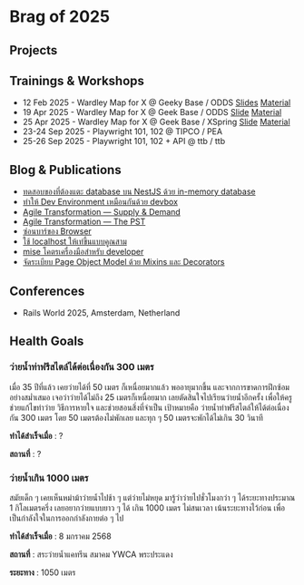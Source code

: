 # Brag of 2025

## Projects

## Trainings & Workshops

* 12 Feb 2025 - Wardley Map for X @ Geeky Base / ODDS [Slides](./assets/Wardley%20Map%20for%20X%20-%20250212.pdf) [Material](./assets/Wardley%20Map%20for%20X%20-%20Material%20-%20250212.pdf)
* 19 Apr 2025 - Wardley Map for X @ Geek Base / ODDS [Slide](./assets/Wardley%20Map%20for%20X%20-%20250419.pdf) [Material](./assets/Wardley%20Map%20for%20X%20-%20Material%20-%20250415.pdf)
* 25 Apr 2025 - Wardley Map for X @ Geek Base / XSpring [Slide](./assets/Wardley%20Map%20for%20X%20-%20250419.pdf) [Material](./assets/Wardley%20Map%20for%20X%20-%20Material%20-%20250415.pdf)
* 23-24 Sep 2025 - Playwright 101, 102 @ TIPCO / PEA
* 25-26 Sep 2025 - Playwright 101, 102 + API @ ttb / ttb

## Blog & Publications

* [ทดสอบของที่ต้องแตะ database บน NestJS ด้วย in-memory database](https://medium.com/odds-team/%E0%B8%97%E0%B8%94%E0%B8%AA%E0%B8%AD%E0%B8%9A%E0%B8%82%E0%B8%AD%E0%B8%87%E0%B8%97%E0%B8%B5%E0%B9%88%E0%B8%95%E0%B9%89%E0%B8%AD%E0%B8%87%E0%B9%81%E0%B8%95%E0%B8%B0-database-%E0%B8%9A%E0%B8%99-nestjs-%E0%B8%94%E0%B9%89%E0%B8%A7%E0%B8%A2-in-memory-database-54925db7f6ba)
* [ทำให้ Dev Environment เหมือนกันด้วย devbox](https://medium.com/odds-team/%E0%B8%97%E0%B8%B3%E0%B9%83%E0%B8%AB%E0%B9%89-dev-environment-%E0%B9%80%E0%B8%AB%E0%B8%A1%E0%B8%B7%E0%B8%AD%E0%B8%99%E0%B8%81%E0%B8%B1%E0%B8%99%E0%B8%94%E0%B9%89%E0%B8%A7%E0%B8%A2-devbox-330741fe34c0)
* [Agile Transformation — Supply & Demand](https://medium.com/odds-team/agile-transformation-supply-demand-84e21ed636b2)
* [Agile Transformation — The PST](https://medium.com/odds-team/agile-transformation-the-pst-589a07150b7f)
* [ซ่อนบาร์ของ Browser](https://medium.com/odds-team/%E0%B8%8B%E0%B9%88%E0%B8%AD%E0%B8%99%E0%B8%9A%E0%B8%B2%E0%B8%A3%E0%B9%8C%E0%B8%82%E0%B8%AD%E0%B8%87-browser-2d07a5478df3)
* [ใช้ localhost ให้เท่ขึ้นแบบคูณสาม](https://medium.com/odds-team/%E0%B9%83%E0%B8%8A%E0%B9%89-localhost-%E0%B9%83%E0%B8%AB%E0%B9%89%E0%B9%80%E0%B8%97%E0%B9%88%E0%B8%82%E0%B8%B6%E0%B9%89%E0%B8%99%E0%B9%81%E0%B8%9A%E0%B8%9A%E0%B8%84%E0%B8%B9%E0%B8%93%E0%B8%AA%E0%B8%B2%E0%B8%A1-eeb581965c07)
* [mise โคตรเครื่องมือสำหรับ developer](https://medium.com/odds-team/mise-%E0%B9%82%E0%B8%84%E0%B8%95%E0%B8%A3%E0%B9%80%E0%B8%84%E0%B8%A3%E0%B8%B7%E0%B9%88%E0%B8%AD%E0%B8%87%E0%B8%A1%E0%B8%B7%E0%B8%AD%E0%B8%AA%E0%B8%B3%E0%B8%AB%E0%B8%A3%E0%B8%B1%E0%B8%9A-developer-3487e283785c)
* [จัดระเบียบ Page Object Model ด้วย Mixins และ Decorators](https://medium.com/odds-team/%E0%B8%88%E0%B8%B1%E0%B8%94%E0%B8%A3%E0%B8%B0%E0%B9%80%E0%B8%9A%E0%B8%B5%E0%B8%A2%E0%B8%9A-page-object-model-%E0%B8%94%E0%B9%89%E0%B8%A7%E0%B8%A2-mixins-%E0%B9%81%E0%B8%A5%E0%B8%B0-decorators-0dc2b3568f3d)

## Conferences

* Rails World 2025, Amsterdam, Netherland

## Health Goals

### ว่ายน้ำท่าฟรีสไตล์ได้ต่อเนื่องกัน 300 เมตร

เมื่อ 35 ปีที่แล้ว เคยว่ายได้ที่ 50 เมตร ก็เหนื่อยมากแล้ว พออายุมากขึ้น และจากการขาดการฝึกซ้อมอย่างสม่ำเสมอ เจอว่าว่ายได้ไม่ถึง 25 เมตรก็เหนื่อยมาก เลยตัดสินใจไปเรียนว่ายน้ำอีกครั้ง เพื่อให้ครูช่วยแก้ไขท่าว่าย วิธีการหายใจ และช่วยสอนสิ่งที่จำเป็น เป้าหมายคือ ว่ายน้ำท่าฟรีสไตล์ให้ได้ต่อเนื่องกัน 300 เมตร
โดย 50 เมตรต้องไม่พักเลย และทุก ๆ 50 เมตรจะพักได้ไม่เกิน 30 วินาที

**ทำได้สำเร็จเมื่อ** : ?

**สถานที่** : ?

### ว่ายน้ำเกิน 1000 เมตร

สมัยเด็ก ๆ เคยเห็นหม่าม้าว่ายน้ำไปช้า ๆ แต่ว่ายไม่หยุด
มารู้ว่าว่ายไปชั่วโมงกว่า ๆ ได้ระยะทางประมาณ 1 กิโลเมตรครึ่ง
เลยอยากว่ายแบบยาว ๆ ได้ เกิน 1000 เมตร ไม่สนเวลา
เน้นระยะทางไว้ก่อน เพื่อเป็นกำลังใจในการออกกำลังกายต่อ ๆ ไป

**ทำได้สำเร็จเมื่อ** : 8 มกราคม 2568

**สถานที่** : สระว่ายน้ำแคทรีน สมาคม YWCA พระประแดง

**ระยะทาง** : 1050 เมตร
